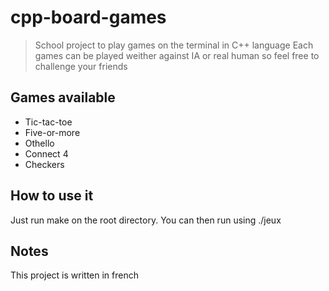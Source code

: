 # cpp-board-games

>School project to play games on the terminal in C++ language
>Each games can be played weither against IA or real human
>so feel free to challenge your friends

## Games available

* Tic-tac-toe
* Five-or-more
* Othello
* Connect 4
* Checkers

## How to use it

Just run make on the root directory.
You can then run using ./jeux

## Notes

This project is written in french
